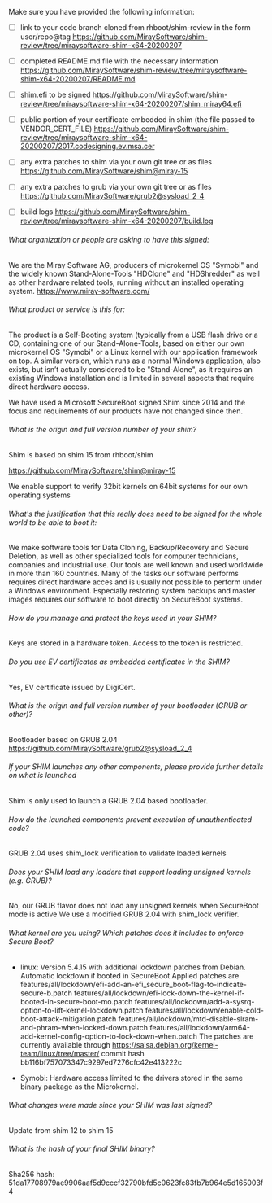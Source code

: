 Make sure you have provided the following information:

 - [ ] link to your code branch cloned from rhboot/shim-review in the form user/repo@tag
 https://github.com/MiraySoftware/shim-review/tree/miraysoftware-shim-x64-20200207
 - [ ] completed README.md file with the necessary information
 https://github.com/MiraySoftware/shim-review/tree/miraysoftware-shim-x64-20200207/README.md
 - [ ] shim.efi to be signed
 https://github.com/MiraySoftware/shim-review/tree/miraysoftware-shim-x64-20200207/shim_miray64.efi
 - [ ] public portion of your certificate embedded in shim (the file passed to VENDOR_CERT_FILE)
 https://github.com/MiraySoftware/shim-review/tree/miraysoftware-shim-x64-20200207/2017.codesigning.ev.msa.cer
 - [ ] any extra patches to shim via your own git tree or as files
 https://github.com/MiraySoftware/shim@miray-15
 - [ ] any extra patches to grub via your own git tree or as files
 https://github.com/MiraySoftware/grub2@sysload_2_4
 - [ ] build logs
 https://github.com/MiraySoftware/shim-review/tree/miraysoftware-shim-x64-20200207/build.log


###### What organization or people are asking to have this signed:

We are the Miray Software AG, producers of microkernel OS "Symobi" and the
widely known Stand-Alone-Tools "HDClone" and "HDShredder" as well as other
hardware related tools, running without an installed operating system.
https://www.miray-software.com/

###### What product or service is this for:

The product is a Self-Booting system (typically from a USB flash drive or a CD,
containing one of our Stand-Alone-Tools, based on either our own microkernel
OS "Symobi" or a Linux kernel with our application framework on top.
A similar version, which runs as a normal Windows application, also exists, but
isn’t actually considered to be "Stand-Alone", as it requires an existing
Windows installation and is limited in several aspects that require direct
hardware access.

We have used a Microsoft SecureBoot signed Shim since 2014 and the focus and
requirements of our products have not changed since then.

###### What is the origin and full version number of your shim?

Shim is based on shim 15 from rhboot/shim

https://github.com/MiraySoftware/shim@miray-15

We enable support to verify 32bit kernels on 64bit systems for our own operating systems

###### What's the justification that this really does need to be signed for the whole world to be able to boot it:

We make software tools for Data Cloning, Backup/Recovery and Secure Deletion,
as well as other specialized tools for computer technicians, companies and
industrial use. Our tools are well known and used worldwide in more than 160
countries. Many of the tasks our software performs requires direct hardware 
acces and is usually not possible to perform under a Windows environment.
Especially restoring system backups and master images requires our software
to boot directly on SecureBoot systems.

###### How do you manage and protect the keys used in your SHIM?

Keys are stored in a hardware token. Access to the token is restricted.

###### Do you use EV certificates as embedded certificates in the SHIM?

Yes, EV certificate issued by DigiCert.

###### What is the origin and full version number of your bootloader (GRUB or other)?

Bootloader based on GRUB 2.04
https://github.com/MiraySoftware/grub2@sysload_2_4

###### If your SHIM launches any other components, please provide further details on what is launched

Shim is only used to launch a GRUB 2.04 based bootloader.

###### How do the launched components prevent execution of unauthenticated code?

GRUB 2.04 uses shim_lock verification to validate loaded kernels

###### Does your SHIM load any loaders that support loading unsigned kernels (e.g. GRUB)?

No, our GRUB flavor does not load any unsigned kernels when SecureBoot mode is active
We use a modified GRUB 2.04 with shim_lock verifier.

###### What kernel are you using? Which patches does it includes to enforce Secure Boot?

* linux: Version 5.4.15 with additional lockdown patches from Debian. Automatic lockdown if booted in SecureBoot
  Applied patches are
    features/all/lockdown/efi-add-an-efi_secure_boot-flag-to-indicate-secure-b.patch
    features/all/lockdown/efi-lock-down-the-kernel-if-booted-in-secure-boot-mo.patch
    features/all/lockdown/add-a-sysrq-option-to-lift-kernel-lockdown.patch
    features/all/lockdown/enable-cold-boot-attack-mitigation.patch
    features/all/lockdown/mtd-disable-slram-and-phram-when-locked-down.patch
    features/all/lockdown/arm64-add-kernel-config-option-to-lock-down-when.patch
  The patches are currently available through
  https://salsa.debian.org/kernel-team/linux/tree/master/
  commit hash bb116bf757073347c9297ed7276cfc42e413222c

* Symobi: Hardware access limited to the drivers stored in the same binary package as the Microkernel.

###### What changes were made since your SHIM was last signed?

Update from shim 12 to shim 15

###### What is the hash of your final SHIM binary?
Sha256 hash: 51da17708979ae9906aaf5d9cccf32790bfd5c0623fc83fb7b964e5d165003f4
